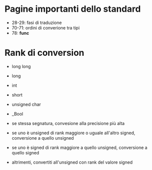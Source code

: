 # Pagine importanti dello standard
- 28-29:    fasi di traduzione
- 70-71:    ordini di converione tra tipi
- 78:       __func__

# Rank di conversion
- long long
- long
- int
- short
- unsigned char
- _Bool

- se stessa segnatura, convesione alla precisione più alta
- se uno è unsigned di rank maggiore o uguale all'altro signed, conversione a quello unsigned 
- se uno è signed di rank maggiore a quello unsigned, conversione a quello signed
- altrimenti, convertiti all'unsigned con rank del valore signed
